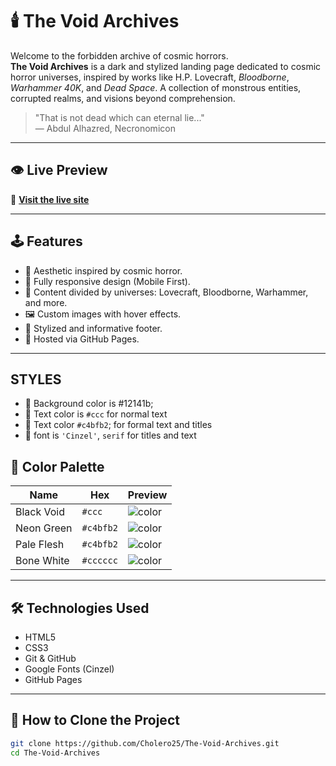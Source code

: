 # 🕯️ The Void Archives

Welcome to the forbidden archive of cosmic horrors.  
**The Void Archives** is a dark and stylized landing page dedicated to cosmic horror universes, inspired by works like H.P. Lovecraft, *Bloodborne*, *Warhammer 40K*, and *Dead Space*. A collection of monstrous entities, corrupted realms, and visions beyond comprehension.

> "That is not dead which can eternal lie..."  
> — Abdul Alhazred, Necronomicon

---

## 👁️ Live Preview

🔗 **[Visit the live site](https://cholero25.github.io/The-Void-Archives/)**

---

## 🕹️ Features

- 🎨 Aesthetic inspired by cosmic horror.
- 📱 Fully responsive design (Mobile First).
- 🧠 Content divided by universes: Lovecraft, Bloodborne, Warhammer, and more.
- 🖼️ Custom images with hover effects.
- 🌌 Stylized and informative footer.
- 💾 Hosted via GitHub Pages.

---
## STYLES 
- 🌈 Background color is #12141b;
- 🌈 Text color is `#ccc` for normal text
- 🌈 Text color `#c4bfb2`; for formal text and titles
- 📃 font is `'Cinzel'`, `serif` for titles and text
## 🎨 Color Palette

| Name        | Hex       | Preview |
|-------------|-----------|---------|
| Black Void  | `#ccc` | ![color](https://img.shields.io/badge/%20-%23050906.svg?style=flat&logoColor=white) |
| Neon Green  | `#c4bfb2` | ![color](https://img.shields.io/badge/%20-%2339FF14.svg?style=flat&logoColor=white) |
| Pale Flesh  | `#c4bfb2` | ![color](https://img.shields.io/badge/%20-%23c4bfb2.svg?style=flat&logoColor=white) |
| Bone White  | `#cccccc` | ![color](https://img.shields.io/badge/%20-%23cccccc.svg?style=flat&logoColor=white) |

---
  
## 🛠️ Technologies Used

- HTML5
- CSS3
- Git & GitHub
- Google Fonts (Cinzel)
- GitHub Pages

---

## 🚀 How to Clone the Project

```bash
git clone https://github.com/Cholero25/The-Void-Archives.git
cd The-Void-Archives
